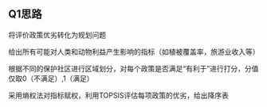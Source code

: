 ## Q1思路

将评价政策优劣转化为规划问题

给出所有可能对人类和动物利益产生影响的指标（如植被覆盖率，旅游业收入等）

根据不同的保护社区进行区域划分，对每个政策是否满足“有利于”进行打分，分值仅取0（不满足）,1（满足）

采用熵权法对指标赋权，利用TOPSIS评估每项政策的优劣，给出降序表
